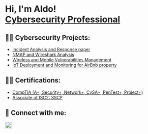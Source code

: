 <h1>Hi, I'm Aldo! <br/><a href="https://www.linkedin.com/in/aldo-tile-04aa0a294/">Cybersecurity Professional</a> </h1>

<h2>👨‍💻 Cybersecurity Projects:</h2>

  - [Incident Analysis and Response paper](https://drive.google.com/file/d/13iu2rA7jXsoCpEzcbCAbQjRyoVqJZ-dX/view?usp=sharing)
  - [NMAP and Wireshark Analysis](https://drive.google.com/file/d/1YOSElbea1CQg9S_DMprElfOB2SRlYdoJ/view?usp=sharing)
  - [Wireless and Mobile Vulnerabilities Management](https://drive.google.com/file/d/1JBGTTyErprnKKeq5Vo1M0hu9XFvcawU2/view?usp=sharing)
  - [IoT Deployment and Monitoring for AirBnb property](https://drive.google.com/file/d/1tmjNpcgQGrV5KgAG3-R0EgxC5tkNRMHR/view?usp=sharing)

<h2>👨‍💻 Certifications:</h2>

  - [CompTIA (A+, Security+, Network+, CySA+, PenTest+, Project+)](https://www.credly.com/users/aldo-tile)
  - [Associate of ISC2: SSCP](https://drive.google.com/file/d/1tlH3bQxfSS8q5EPisOAwBuPghRqX4lg_/view?usp=sharing)

<h2> 🤳 Connect with me:</h2>

[<img align="left" alt="JoshMadakor | LinkedIn" width="22px" src="https://cdn.jsdelivr.net/npm/simple-icons@v3/icons/linkedin.svg" />][linkedin]

[linkedin]: https://www.linkedin.com/in/aldo-tile-04aa0a294/

<!--
**joshmadakor1/joshmadakor1** is a ✨ _special_ ✨ repository because its `README.md` (this file) appears on your GitHub profile.

Here are some ideas to get you started:

- 🔭 I’m currently working on ...
- 🌱 I’m currently learning ...
- 👯 I’m looking to collaborate on ...
- 🤔 I’m looking for help with ...
- 💬 Ask me about ...
- 📫 How to reach me: ...
- 😄 Pronouns: ...
- ⚡ Fun fact: ...
-->
